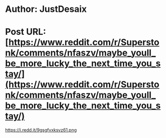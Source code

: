 # Author: JustDesaix
# Post URL: [https://www.reddit.com/r/Superstonk/comments/nfaszv/maybe_youll_be_more_lucky_the_next_time_you_stay/](https://www.reddit.com/r/Superstonk/comments/nfaszv/maybe_youll_be_more_lucky_the_next_time_you_stay/)


https://i.redd.it/9gsgfvxksvz61.png